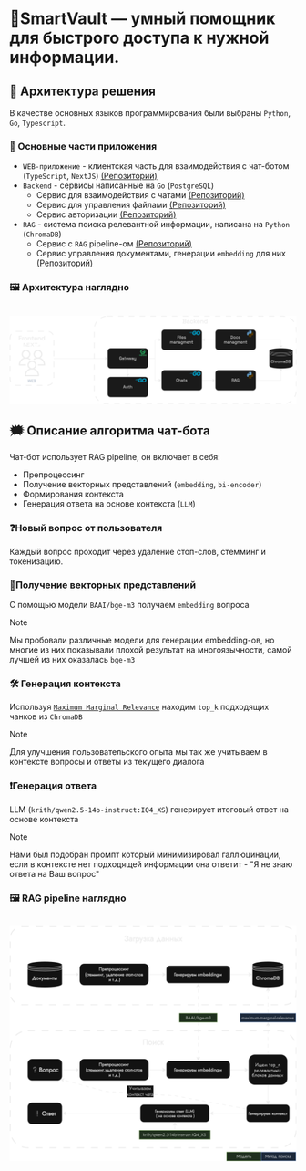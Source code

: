 # 👾SmartVault — умный помощник для быстрого доступа к нужной информации.

## 🧱 Архитектура решения

В качестве основных языков программирования были выбраны `Python`, `Go`, `Typescript`.

### 🔩 Основные части приложения

- `WEB-приложение` - клиентская часть для взаимодействия с чат-ботом (`TypeScript`, `NextJS`) [(Репозиторий)]()
- `Backend` - сервисы написанные на `Go` (`PostgreSQL`)
  - Сервис для взаимодействия с чатами [(Репозиторий)](123)
  - Сервис для управления файлами [(Репозиторий)](123)
  - Сервис авторизации [(Репозиторий)](123)
- `RAG` - система поиска релевантной информации, написана на `Python` (`ChromaDB`)
  - Сервис с `RAG` pipeline-ом [(Репозиторий)]()
  - Сервис управления документами, генерации `embedding` для них [(Репозиторий)]()

### 🖼️ Архитектура наглядно

<br/>
<img src="../images/arch.png">

## 🗯️ Описание алгоритма чат-бота

Чат-бот использует RAG pipeline, он включает в себя:

- Препроцессинг
- Получение векторных представлений (`embedding`, `bi-encoder`)
- Формирования контекста
- Генерация ответа на основе контекста (`LLM`)

### ❓Новый вопрос от пользователя

Каждый вопрос проходит через удаление стоп-слов, стемминг и токенизацию.

### 🔢Получение векторных представлений

С помощью модели `BAAI/bge-m3` получаем `embedding` вопроса

> [!Note]
> Мы пробовали различные модели для генерации embedding-ов, но многие из них показывали плохой результат на многоязычности, самой лучшей из них оказалась `bge-m3`

### 🛠️ Генерация контекста

Используя [`Maximum Marginal Relevance`](https://retrieval-tutorials.vercel.app/retrieval-methods/maximum-marginal-relevance) находим `top_k` подходящих чанков из `ChromaDB`

> [!Note]
> Для улучшения пользовательского опыта мы так же учитываем в контексте вопросы и ответы из текущего диалога

### ❗Генерация ответа

LLM (`krith/qwen2.5-14b-instruct:IQ4_XS`) генерирует итоговый ответ на основе контекста

> [!Note]
> Нами был подобран промпт который минимизировал галлюцинации, если в контексте нет подходящей информации она ответит - "Я не знаю ответа на Ваш вопрос"

### 🖼️ RAG pipeline наглядно

<br/>
<img src="../images/rag.png">
